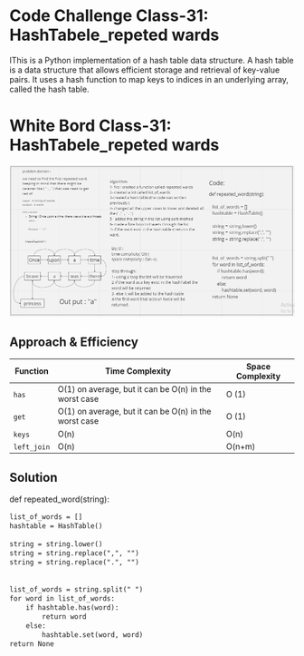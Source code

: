 # Code Challenge Class-31: HashTabele_repeted wards
IThis is a Python implementation of a hash table data structure. A hash table is a data structure that allows efficient storage and retrieval of key-value pairs. It uses a hash function to map keys to indices in an underlying array, called the hash table.
# White Bord Class-31: HashTabele_repeted wards

![MarineGEO circle logo](/hash_tabel/png/hashTable-repeted.png)







## Approach & Efficiency
| Function | Time Complexity | Space Complexity |
| -------- | -------------- | ---------------- |
| `has` | O(1) on average, but it can be O(n) in the worst case  | O (1)             |
| `get` | O(1) on average, but it can be O(n) in the worst case  | O (1)             |
| `keys`| O(n)        |  O(n)           |
| `left_join`| O(n)        |   O(n+m)           |


## Solution

   def repeated_word(string):
   
    list_of_words = []
    hashtable = HashTable()
    
    string = string.lower()
    string = string.replace(",", "")
    string = string.replace(".", "")
    
    
    list_of_words = string.split(" ")
    for word in list_of_words:
        if hashtable.has(word):
            return word
        else:
            hashtable.set(word, word)
    return None
